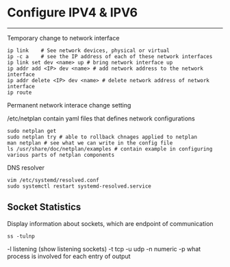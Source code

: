 # Configure IPV4 & IPV6

---

Temporary change to network interface

```
ip link    # See network devices, physical or virtual
ip -c a    # see the IP address of each of these network interfaces
ip link set dev <name> up # bring network interface up
ip addr add <IP> dev <name> # add network address to the network interface
ip addr delete <IP> dev <name> # delete network address of network interface
ip route
```

Permanent network interace change setting

/etc/netplan contain yaml files that defines network configurations

```
sudo netplan get
sudo netplan try # able to rollback chnages applied to netplan
man netplan # see what we can write in the config file
ls /usr/share/doc/netplan/examples # contain example in configuring various parts of netplan components
```

DNS resolver

```
vim /etc/systemd/resolved.conf
sudo systemctl restart systemd-resolved.service
```

## Socket Statistics

Display information about sockets, which are endpoint of communication

```
ss -tulnp
```

-l listening (show listening sockets)
-t tcp
-u udp
-n numeric
-p what process is involved for each entry of output
